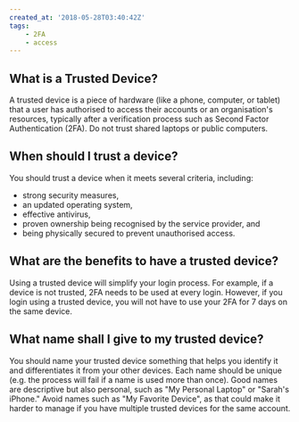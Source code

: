 ```yaml
---
created_at: '2018-05-28T03:40:42Z'
tags: 
    - 2FA
    - access
---
```



## What is a Trusted Device?

A trusted device is a piece of hardware (like a phone, computer, or tablet) 
that a user has authorised to access their accounts or an organisation's resources, 
typically after a verification process such as Second Factor Authentication (2FA).
Do not trust shared laptops or public computers. 

## When should I trust a device?

You should trust a device when it meets several criteria, including: 

- strong security measures,
- an updated operating system,
- effective antivirus,
- proven ownership being recognised by the service provider, and
- being physically secured to prevent unauthorised access.

## What are the benefits to have a trusted device?

Using a trusted device will simplify your login process. For example, if a device is not trusted, 2FA needs to be used at every login. However, if you login using a trusted device, you will not have to use your 2FA for 7 days on the same device.

## What name shall I give to my trusted device?

You should name your trusted device something that helps you identify it and differentiates it from your other devices. Each name should be unique (e.g. the process will fail if a name is used more than once). 
Good names are descriptive but also personal, such as "My Personal Laptop" or "Sarah's iPhone." 
Avoid names such as "My Favorite Device", as that could make it harder to manage if you have multiple trusted devices for the same account. 
